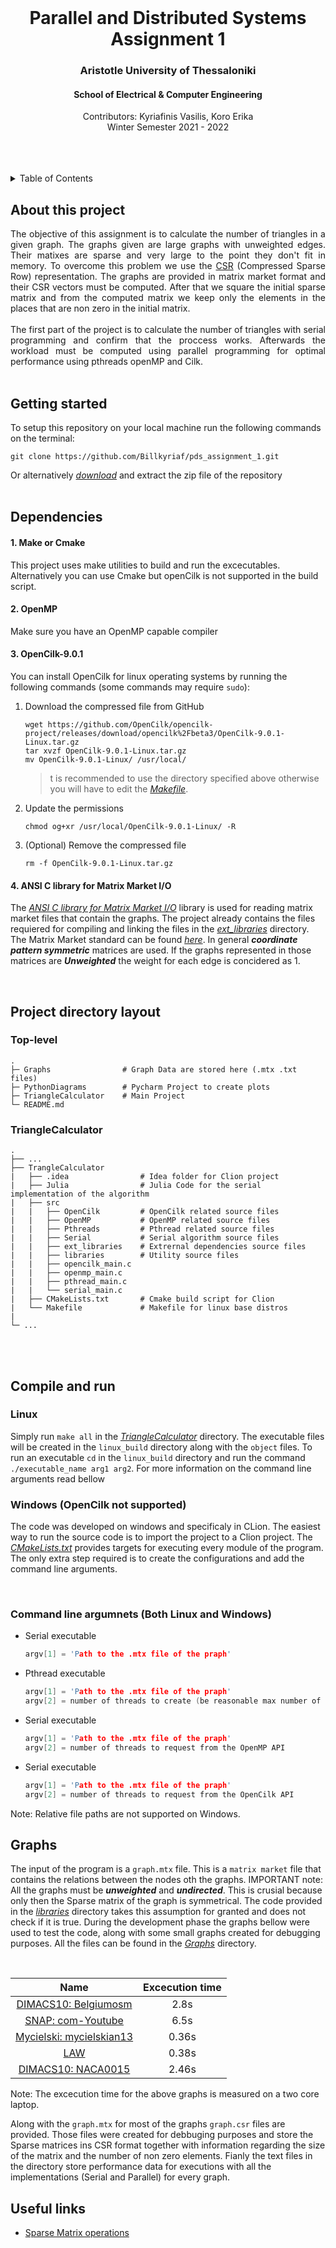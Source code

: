 <div id="top"></div>

<br />
<div align="center">
  <h1 align="center">Parallel and Distributed Systems Assignment 1</h1>
  <h3 align="center">Aristotle University of Thessaloniki</h3>
  <h4 align="center">School of Electrical & Computer Engineering</h4>
  <p align="center">
    Contributors: Kyriafinis Vasilis, Koro Erika
    <br />
    Winter Semester 2021 - 2022
    <br />
    <br />
    <br />
    <br />
  </p>
</div>

<details>
  <summary>Table of Contents</summary>
  <ol>
    <li><a href="#about-this-project">About this project</a></li>
    <li><a href="#getting-started">Getting started</a></li>
    <li><a href="#dependencies">Dependencies</a></li>
    <li><a href="#project-directory-layout">Project directory layout</a></li>
    <li><a href="#compile-and-run">Complile and run</a></li>
    <li><a href="#graphs">Graphs</a></li>
    <li><a href="#useful-links">Useful links</a></li>
  </ol>
</details>

## About this project

<p align="justify">
  The objective of this assignment is to calculate the number of triangles in a given graph. The graphs given are large graphs with unweighted edges. Their matixes are sparse and very large to the point they don't fit in memory. To overcome this problem we use the <a href='https://www.geeksforgeeks.org/sparse-matrix-representations-set-3-csr/?ref=lbp'>CSR</a> (Compressed Sparse Row) representation. The graphs are provided in matrix market format and their CSR vectors must be computed. After that we square the initial sparse matrix and from the computed matrix we keep only the elements in the places that are non zero in the initial matrix.
<br/>
<br/>
  The first part of the project is to calculate the number of triangles with serial programming and confirm that the proccess works. Afterwards the workload must be computed  using parallel programming for optimal performance using pthreads openMP and Cilk.
<br/>
<br/>
</p>

## Getting started

To setup this repository on your local machine run the following commands on the terminal:

```console
git clone https://github.com/Billkyriaf/pds_assignment_1.git
```

Or alternatively [*download*](https://github.com/Billkyriaf/pds_assignment_1/archive/refs/heads/main.zip) and extract the zip file of the repository
<br/>
<br/>

## Dependencies
#### 1. Make or Cmake

This project uses make utilities to build and run the excecutables. Alternatively you can use Cmake but openCilk is not supported in the build script.

#### 2. OpenMP

Make sure you have an OpenMP capable compiler

#### 3. OpenCilk-9.0.1

You can install OpenCilk for linux operating systems by running the following commands (some commands may require `sudo`):

1. Download the compressed file from GitHub
    ```console
    wget https://github.com/OpenCilk/opencilk-project/releases/download/opencilk%2Fbeta3/OpenCilk-9.0.1-Linux.tar.gz
    tar xvzf OpenCilk-9.0.1-Linux.tar.gz
    mv OpenCilk-9.0.1-Linux/ /usr/local/
    ```
    > t is recommended to use the directory specified above otherwise you will have to edit the [*Makefile*](TriangleCalculator/Makefile).
2. Update the permissions  
    ```console
    chmod og+xr /usr/local/OpenCilk-9.0.1-Linux/ -R
    ```
3. (Optional) Remove the compressed file
    ```console
    rm -f OpenCilk-9.0.1-Linux.tar.gz
    ```

#### 4. ANSI C library for Matrix Market I/O
The [*ANSI C library for Matrix Market I/O*](https://math.nist.gov/MatrixMarket/mmio-c.html) library is used for reading matrix market files that contain the graphs. The project already contains the files requiered for compiling and linking the files in the [*ext_libraries*](TriangleCalculator/src/ext_libraries) directory. The Matrix Market standard can be found [*here*](https://networkrepository.com/mtx-matrix-market-format.html). In general _**coordinate pattern symmetric**_ matrices are used. If the graphs represented in those matrices are _**Unweighted**_ the weight for each edge is concidered as 1.

<br/>

## Project directory layout

### Top-level
```
.
├─ Graphs                # Graph Data are stored here (.mtx .txt files)
├─ PythonDiagrams        # Pycharm Project to create plots
├─ TriangleCalculator    # Main Project
└─ README.md
```
### TriangleCalculator
```
.
├── ...
├── TrangleCalculator
|   ├── .idea                # Idea folder for Clion project
|   ├── Julia                # Julia Code for the serial implementation of the algorithm
|   ├── src
|   |   ├── OpenCilk         # OpenCilk related source files
|   |   ├── OpenMP           # OpenMP related source files
|   |   ├── Pthreads         # Pthread related source files
|   |   ├── Serial           # Serial algorithm source files
|   |   ├── ext_libraries    # Extrernal dependencies source files
|   |   ├── libraries        # Utility source files
|   |   ├── opencilk_main.c 
|   |   ├── openmp_main.c
|   |   ├── pthread_main.c
|   |   └── serial_main.c
|   ├── CMakeLists.txt       # Cmake build script for Clion
|   └── Makefile             # Makefile for linux base distros 
|
└─ ...
```
<br/>
<br/>

## Compile and run

### Linux
Simply run `make all` in the [*TriangleCalculator*](TriangleCalculator) directory. The executable files will be created in the `linux_build` directory along with the `object` files. To run an executable `cd` in the `linux_build` directory and run the command `./executable_name arg1 arg2`. For more information on the command line arguments read bellow

### Windows (OpenCilk not supported)
The code was developed on windows and specificaly in CLion. The easiest way to run the source code is to import the project to a Clion project. The [*CMakeLists.txt*](TriangleCalculator/CMakeLists.txt) provides targets for executing every module of the program. The only extra step required is to create the configurations and add the command line arguments.

<br/>

### Command line argumnets (Both Linux and Windows)
* Serial executable
    ```C
    argv[1] = 'Path to the .mtx file of the praph'
    ```
* Pthread executable
    ```C
    argv[1] = 'Path to the .mtx file of the praph'
    argv[2] = number of threads to create (be reasonable max number of threads is not specified)
    ```
* Serial executable
    ```C
    argv[1] = 'Path to the .mtx file of the praph'
    argv[2] = number of threads to request from the OpenMP API
    ```
* Serial executable
    ```C
    argv[1] = 'Path to the .mtx file of the praph'
    argv[2] = number of threads to request from the OpenCilk API
    ```
    
Note: Relative file paths are not supported on Windows.



## Graphs

  The input of the program is a `graph.mtx` file. This is a `matrix market` file that contains the relations between the nodes oth the graphs. IMPORTANT note: All the graphs must be _**unweighted**_ and _**undirected**_. This is crusial because only then the Sparse matrix of the graph is symmetrical. The code provided in the [*libraries*](TriangleCalculator/src/libraries) directory takes this assumption for granted and does not check if it is true. During the development phase the graphs bellow were used to test the code, along with some small graphs created for debugging purposes. All the files can be found in the [*Graphs*](Graphs) directory.

<br/>

|                                    Name                                     | Excecution time |
| :-------------------------------------------------------------------------: | :-------------: |
|    [DIMACS10: Belgiumosm](https://sparse.tamu.edu/DIMACS10/belgium_osm)     |      2.8s       |
|        [SNAP: com-Youtube](https://sparse.tamu.edu/SNAP/com-Youtube)        |      6.5s       |
| [Mycielski: mycielskian13](https://sparse.tamu.edu/Mycielski/mycielskian13) |      0.36s      |
|                [LAW](https://sparse.tamu.edu/LAW/dblp-2010)                 |      0.38s      |
|       [DIMACS10: NACA0015](https://sparse.tamu.edu/DIMACS10/NACA0015)       |      2.46s      |

Note: The excecution time for the above graphs is measured on a two core laptop.

Along with the `graph.mtx` for most of the graphs `graph.csr` files are provided. Those files were created for debbuging purposes and store the Sparse matrices ins CSR format together with information regarding the size of the matrix and the number of non zero elements. Fianly the text files in the directory store performance data for executions with all the implementations (Serial and Parallel) for every graph.
 

## Useful links
- [Sparse Matrix operations](http://www.mathcs.emory.edu/~cheung/Courses/561/Syllabus/3-C/sparse.html)

